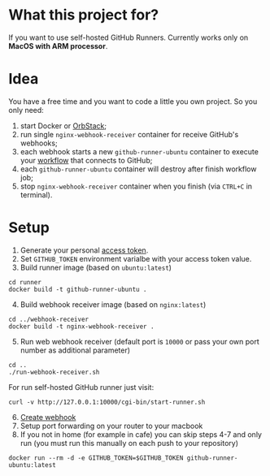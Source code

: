 # What this project for?

If you want to use self-hosted GitHub Runners. Currently works only on **MacOS with ARM processor**.



# Idea

You have a free time and you want to code a little you own project. So you only need:
1. start Docker or [OrbStack](https://orbstack.dev/);
2. run single `nginx-webhook-receiver` container for receive GitHub's webhooks;
3. each webhook starts a new `github-runner-ubuntu` container to execute your [workflow](https://docs.github.com/en/actions/learn-github-actions/understanding-github-actions#workflows) that connects to GitHub;
4. each `github-runner-ubuntu` container will destroy after finish workflow job;
5. stop `nginx-webhook-receiver` container when you finish (via `CTRL+C` in terminal).



# Setup

1. Generate your personal [access token](https://docs.github.com/en/authentication/keeping-your-account-and-data-secure/managing-your-personal-access-tokens).
2. Set `GITHUB_TOKEN` environment varialbe with your access token value.
3. Build runner image (based on `ubuntu:latest`)
```
cd runner
docker build -t github-runner-ubuntu .
```
4. Build webhook receiver image (based on `nginx:latest`)
```
cd ../webhook-receiver
docker build -t nginx-webhook-receiver .
```
5. Run web webhook receiver (default port is `10000` or pass your own port number as additional parameter)
```
cd ..
./run-webhook-receiver.sh
```
For run self-hosted GitHub runner just visit:
```
curl -v http://127.0.0.1:10000/cgi-bin/start-runner.sh
```
6. [Create webhook](https://docs.github.com/en/webhooks/using-webhooks/creating-webhooks)
7. Setup port forwarding on your router to your macbook
8. If you not in home (for example in cafe) you can skip steps 4-7 and only run (you must run this manually on each push to your repository)
```
docker run --rm -d -e GITHUB_TOKEN=$GITHUB_TOKEN github-runner-ubuntu:latest
```